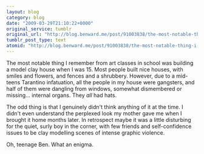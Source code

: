 ```yaml
---
layout: blog
category: blog
date: "2009-03-29T21:10:22+0000"
original_service: tumblr
original_url: "http://blog.benward.me/post/91003838/the-most-notable-thing-i-remember-from-art-classes"
tumblr_post_type: text
atomid: "http://blog.benward.me/post/91003838/the-most-notable-thing-i-remember-from-art-classes"
---
```

The most notable thing I remember from art classes in school was building a model clay house when I was 15. Most people built nice houses, with smiles and flowers, and fences and a shrubbery. However, due to a mid-teens Tarantino infatuation, all the people in my house were gangsters, and half of them were dangling from windows, somewhat dismembered or missing… internal organs. They _all_ had hats.

The odd thing is that I genuinely didn't think anything of it at the time. I didn't even understand the perplexed look my mother gave me when I brought it home months later. In retrospect maybe it was a little disturbing for the quiet, surly boy in the corner, with few friends and self-confidence issues to be clay modelling scenes of intense graphic violence.

Oh, teenage Ben. What an enigma.